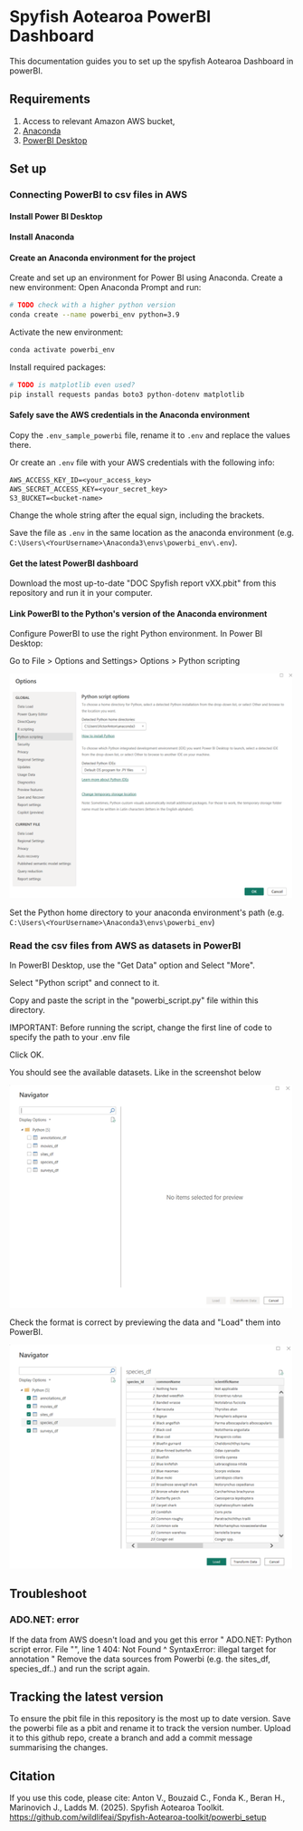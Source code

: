 # Spyfish Aotearoa PowerBI Dashboard

This documentation guides you to set up the spyfish Aotearoa Dashboard in powerBI.

## Requirements
1. Access to relevant Amazon AWS bucket,
2. [Anaconda](https://docs.anaconda.com/anaconda/install/index.html)
3. [PowerBI Desktop](https://www.microsoft.com/en-us/power-platform/products/power-bi/downloads)

## Set up
### Connecting PowerBI to csv files in AWS
#### Install Power BI Desktop
#### Install Anaconda
#### Create an Anaconda environment for the project
Create and set up an environment for Power BI using Anaconda.
Create a new environment:
Open Anaconda Prompt and run:
```Bash
# TODO check with a higher python version
conda create --name powerbi_env python=3.9
```

Activate the new environment:
```Bash
conda activate powerbi_env
```

Install required packages:
```Bash
# TODO is matplotlib even used?
pip install requests pandas boto3 python-dotenv matplotlib
```


#### Safely save the AWS credentials in the Anaconda environment
Copy the `.env_sample_powerbi` file, rename it to `.env` and replace the values there.

Or create an `.env` file with your AWS credentials with the following info:
```
AWS_ACCESS_KEY_ID=<your_access_key>
AWS_SECRET_ACCESS_KEY=<your_secret_key>
S3_BUCKET=<bucket-name>
```
Change the whole string after the equal sign, including the brackets.

Save the file as `.env` in the same location as the anaconda environment (e.g. `C:\Users\<YourUsername>\Anaconda3\envs\powerbi_env\.env`).

#### Get the latest PowerBI dashboard
Download the most up-to-date "DOC Spyfish report vXX.pbit" from this repository and run it in your computer.


#### Link PowerBI to the Python's version of the Anaconda environment
Configure PowerBI to use the right Python environment. In Power BI Desktop:

Go to File > Options and Settings> Options > Python scripting

<img src="img/screenshot_python_script_options_powerbi.png?raw=true" width="500" alt="python_scripting_options"/>

Set the Python home directory to your anaconda environment's path (e.g. `C:\Users\<YourUsername>\Anaconda3\envs\powerbi_env`)

### Read the csv files from AWS as datasets in PowerBI
In PowerBI Desktop, use the "Get Data" option and Select "More".

Select "Python script" and connect to it.

Copy and paste the script in the "powerbi_script.py" file within this directory.

IMPORTANT: Before running the script, change the first line of code to specify the path to your .env file


Click OK.


You should see the available datasets. Like in the screenshot below


<img src="img/navigator_display_datasets_lodaded.png?raw=true" width="500" alt="loaded_datasets"/>

Check the format is correct by previewing the data and "Load" them into PowerBI.

<img src="img/navigator_display_datasets_preview.png?raw=true" width="500" alt="loaded_datasets"/>


## Troubleshoot
### ADO.NET: error
If the data from AWS doesn't load and you get this error "
ADO.NET: Python script error. File "<string>", line 1 404: Not Found ^ SyntaxError: illegal target for annotation
"
Remove the data sources from Powerbi (e.g. the sites_df, species_df..) and run the script again.


## Tracking the latest version
To ensure the pbit file in this repository is the most up to date version. Save the powerbi file as a pbit and rename it to track the version number.
Upload it to this github repo, create a branch and add a commit message summarising the changes.


## Citation

If you use this code, please cite:
Anton V., Bouzaid C., Fonda K., Beran H., Marinovich J., Ladds M. (2025). Spyfish Aotearoa Toolkit. https://github.com/wildlifeai/Spyfish-Aotearoa-toolkit/powerbi_setup
